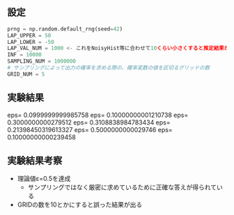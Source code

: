 ## 設定
```python
prng = np.random.default_rng(seed=42)
LAP_UPPER = 50
LAP_LOWER = -50
LAP_VAL_NUM = 1000 <- これをNoisyHist等に合わせて10くらい小さくすると推定結果が大きくなってしまう
INF = 10000
SAMPLING_NUM = 1000000
# サンプリングによって出力の確率を求める際の、確率変数の値を区切るグリッドの数
GRID_NUM = 5
```

## 実験結果
eps= 0.0999999999985758
eps= 0.10000000001210738
eps= 0.3000000000279512
eps= 0.3108838984783434
eps= 0.21398450319613327
eps= 0.5000000000029746
eps= 0.10000000000239458

## 実験結果考察
- 理論値ε=0.5を達成
    - サンプリングではなく厳密に求めているために正確な答えが得られている
- GRIDの数を10とかにすると誤った結果が出る
